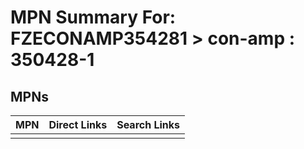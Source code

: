 



# MPN Summary For: FZECONAMP354281 > con-amp : 350428-1

## MPNs
  

|MPN|Direct Links|Search Links|
| :--- | :--- | :--- |
||||
